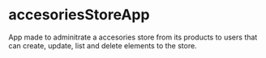 # accesoriesStoreApp
App made to adminitrate a accesories store from its products to users that can create, update, list and delete elements to the store.
